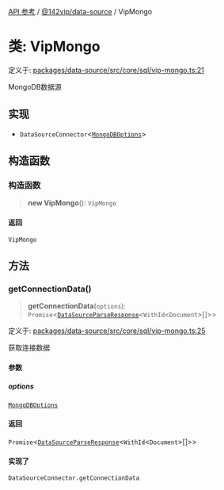[API 参考](../wiki/Home) / [@142vip/data-source](../wiki/@142vip.data-source) / VipMongo

# 类: VipMongo

定义于: [packages/data-source/src/core/sql/vip-mongo.ts:21](https://github.com/142vip/core-x/blob/5281e59d2cdd2de59e1ea761d17ed7fe118d1e60/packages/data-source/src/core/sql/vip-mongo.ts#L21)

MongoDB数据源

## 实现

* `DataSourceConnector`<[`MongoDBOptions`](../wiki/@142vip.data-source.%E6%8E%A5%E5%8F%A3.MongoDBOptions)>

## 构造函数

### 构造函数

> **new VipMongo**(): `VipMongo`

#### 返回

`VipMongo`

## 方法

### getConnectionData()

> **getConnectionData**(`options`): `Promise`<[`DataSourceParseResponse`](../wiki/@142vip.data-source.%E6%8E%A5%E5%8F%A3.DataSourceParseResponse)<`WithId`<`Document`>\[]>>

定义于: [packages/data-source/src/core/sql/vip-mongo.ts:25](https://github.com/142vip/core-x/blob/5281e59d2cdd2de59e1ea761d17ed7fe118d1e60/packages/data-source/src/core/sql/vip-mongo.ts#L25)

获取连接数据

#### 参数

##### options

[`MongoDBOptions`](../wiki/@142vip.data-source.%E6%8E%A5%E5%8F%A3.MongoDBOptions)

#### 返回

`Promise`<[`DataSourceParseResponse`](../wiki/@142vip.data-source.%E6%8E%A5%E5%8F%A3.DataSourceParseResponse)<`WithId`<`Document`>\[]>>

#### 实现了

`DataSourceConnector.getConnectionData`
